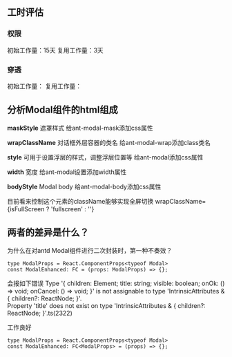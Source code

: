 
## 工时评估

### 权限
初始工作量：15天
复用工作量：3天

### 穿透
初始工作量：
复用工作量：


## 分析Modal组件的html组成
**maskStyle**
遮罩样式
给ant-modal-mask添加css属性

**wrapClassName**
对话框外层容器的类名
给ant-modal-wrap添加class类名

**style**
可用于设置浮层的样式，调整浮层位置等
给ant-modal添加css属性

**width**
宽度
给ant-modal设置添加width属性

**bodyStyle**
Modal body
给ant-modal-body添加css属性

目前看来控制这个元素的className能够实现全屏切换
wrapClassName={isFullScreen ? 'fullscreen' : ''}

## 两者的差异是什么？
为什么在对antd Modal组件进行二次封装时，第一种不奏效？
```tsx
type ModalProps = React.ComponentProps<typeof Modal>
const ModalEnhanced: FC = (props: ModalProps) => {};
```
会报如下错误
Type '{ children: Element; title: string; visible: boolean; onOk: () => void; onCancel: () => void; }' is not assignable to type 'IntrinsicAttributes & { children?: ReactNode; }'.  
Property 'title' does not exist on type 'IntrinsicAttributes & { children?: ReactNode; }'.ts(2322)

工作良好
```
type ModalProps = React.ComponentProps<typeof Modal>
const ModalEnhanced: FC<ModalProps> = (props) => {};
```

<!--stackedit_data:
eyJoaXN0b3J5IjpbNTkyMDA1MjgsLTY3ODk5ODYwMSwtMTU0Mz
kyNzkxLC0xMzE1NTk1NDU0LC0yNDA3NjU2MjgsLTQ3ODI5MDc3
MCwxODg4OTYyMjY4LDgwMzkwMzA5MCwxOTY2ODM1OTg1LC0zMT
kyNjQyMjcsMTk5NTY1NDM1MSwtMTc3NTQ3NjgzOV19
-->